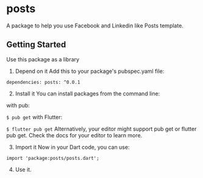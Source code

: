 # posts

A package to help you use Facebook and Linkedin like Posts template.

## Getting Started

Use this package as a library
1. Depend on it
Add this to your package's pubspec.yaml file:

`dependencies:
  posts: ^0.0.1`

2. Install it
You can install packages from the command line:

with pub:

`$ pub get`
with Flutter:

`$ flutter pub get`
Alternatively, your editor might support pub get or flutter pub get. Check the docs for your editor to learn more.

3. Import it
Now in your Dart code, you can use:

`import 'package:posts/posts.dart';`

4. Use it.

